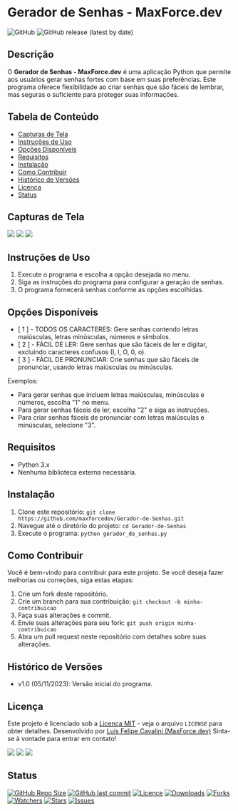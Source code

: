 
# Gerador de Senhas - MaxForce.dev

![GitHub](https://img.shields.io/github/license/maxforcedev/Gerador-de-Senhas)
![GitHub release (latest by date)](https://img.shields.io/github/v/release/maxforcedev/Gerador-de-Senhas)

## Descrição
O **Gerador de Senhas - MaxForce.dev** é uma aplicação Python que permite aos usuários gerar senhas fortes com base em suas preferências. Este programa oferece flexibilidade ao criar senhas que são fáceis de lembrar, mas seguras o suficiente para proteger suas informações.

## Tabela de Conteúdo
- [Capturas de Tela](#capturas-de-tela)
- [Instruções de Uso](#instruções-de-uso)
- [Opções Disponíveis](#opções-disponíveis)
- [Requisitos](#requisitos)
- [Instalação](#instalação)
- [Como Contribuir](#como-contribuir)
- [Histórico de Versões](#histórico-de-versões)
- [Licença](#licença)
- [Status](#status)

## Capturas de Tela
![](https://cdn.discordapp.com/attachments/1014935706256293938/1170814843486486579/image.png?ex=655a694b&is=6547f44b&hm=384bb5bfcc34084059a9ea27fc5fc93525136351ef8f5d04a45171ab25cdb783&)
![](https://cdn.discordapp.com/attachments/1014935706256293938/1170814844044320768/image.png?ex=655a694b&is=6547f44b&hm=450b390d18c20e0e672dbfcd9f229af4a7dc27d6aa8437526d2caa221761fbbb&)
![](https://cdn.discordapp.com/attachments/1014935706256293938/1170814843738132740/image.png?ex=655a694b&is=6547f44b&hm=25fe3192e104d0b15cbba0c7bc264eede3f04e83426518ef596745209916df69&)


## Instruções de Uso
1. Execute o programa e escolha a opção desejada no menu.
2. Siga as instruções do programa para configurar a geração de senhas.
3. O programa fornecerá senhas conforme as opções escolhidas.

## Opções Disponíveis

- [ 1 ] - TODOS OS CARACTERES: Gere senhas contendo letras maiúsculas, letras minúsculas, números e símbolos.
- [ 2 ] - FÁCIL DE LER: Gere senhas que são fáceis de ler e digitar, excluindo caracteres confusos (I, l, O, 0, o).
- [ 3 ] - FÁCIL DE PRONUNCIAR: Crie senhas que são fáceis de pronunciar, usando letras maiúsculas ou minúsculas.

Exemplos:
- Para gerar senhas que incluem letras maiúsculas, minúsculas e números, escolha "1" no menu.
- Para gerar senhas fáceis de ler, escolha "2" e siga as instruções.
- Para criar senhas fáceis de pronunciar com letras maiúsculas e minúsculas, selecione "3".

## Requisitos
- Python 3.x
- Nenhuma biblioteca externa necessária.

## Instalação
1. Clone este repositório: `git clone https://github.com/maxforcedev/Gerador-de-Senhas.git`
2. Navegue até o diretório do projeto: `cd Gerador-de-Senhas`
3. Execute o programa: `python gerador_de_senhas.py`

## Como Contribuir
Você é bem-vindo para contribuir para este projeto. Se você deseja fazer melhorias ou correções, siga estas etapas:
1. Crie um fork deste repositório.
2. Crie um branch para sua contribuição: `git checkout -b minha-contribuicao`
3. Faça suas alterações e commit.
4. Envie suas alterações para seu fork: `git push origin minha-contribuicao`
5. Abra um pull request neste repositório com detalhes sobre suas alterações.

## Histórico de Versões
- v1.0 (05/11/2023): Versão inicial do programa.

## Licença
Este projeto é licenciado sob a [Licença MIT](LICENSE) - veja o arquivo `LICENSE` para obter detalhes.
Desenvolvido por [Luis Felipe Cavalini (MaxForce.dev)](https://github.com/maxforcedev)
Sinta-se à vontade para entrar em contato!

<p align="left">
<div dir="auto"> 
  <a href="https://discord.gg/darkbotbr" rel="nofollow"><img src="https://camo.githubusercontent.com/3f990cfefb64f13d28397fe586c3aa38a81fde585de479205d63c79363ebe07a/68747470733a2f2f696d672e736869656c64732e696f2f62616467652f446973636f72642d3732383944413f7374796c653d666f722d7468652d6261646765266c6f676f3d646973636f7264266c6f676f436f6c6f723d7768697465" data-canonical-src="https://img.shields.io/badge/Discord-7289DA?style=for-the-badge&amp;logo=discord&amp;logoColor=white" style="max-width: 100%;"></a> 
  <a href="mailto:lfcvs.rj@gmail.com"><img src="https://camo.githubusercontent.com/927d6b3961fa048ff7303daf291cb5869dfa25018997cf8c1373c2f6a85b1458/68747470733a2f2f696d672e736869656c64732e696f2f62616467652f2d476d61696c2d2532333333333f7374796c653d666f722d7468652d6261646765266c6f676f3d676d61696c266c6f676f436f6c6f723d7768697465" data-canonical-src="https://img.shields.io/badge/-Gmail-%23333?style=for-the-badge&amp;logo=gmail&amp;logoColor=white" style="max-width: 100%;"></a>
  <a href="https://www.linkedin.com/in/maxforcedev" rel="nofollow"><img src="https://camo.githubusercontent.com/c00f87aeebbec37f3ee0857cc4c20b21fefde8a96caf4744383ebfe44a47fe3f/68747470733a2f2f696d672e736869656c64732e696f2f62616467652f2d4c696e6b6564496e2d2532333030373742353f7374796c653d666f722d7468652d6261646765266c6f676f3d6c696e6b6564696e266c6f676f436f6c6f723d7768697465" data-canonical-src="https://img.shields.io/badge/-LinkedIn-%230077B5?style=for-the-badge&amp;logo=linkedin&amp;logoColor=white" style="max-width: 100%;"></a> 
</div>
</p>

## Status

<p  dir="auto"><a  target="_blank"  rel="noopener noreferrer nofollow"  href="https://camo.githubusercontent.com/085ee5bc4cc1b44a80ee4caed41671629635f05e3a9f380a9b6effcaefef0694/68747470733a2f2f696d672e736869656c64732e696f2f6769746875622f7265706f2d73697a652f4e65774b616e7661732f50726f6a65746f2d323f7374796c653d666f722d7468652d6261646765266c6f676f3d676974687562"><img  src="https://camo.githubusercontent.com/085ee5bc4cc1b44a80ee4caed41671629635f05e3a9f380a9b6effcaefef0694/68747470733a2f2f696d672e736869656c64732e696f2f6769746875622f7265706f2d73697a652f4e65774b616e7661732f50726f6a65746f2d323f7374796c653d666f722d7468652d6261646765266c6f676f3d676974687562"  alt="GitHub Repo Size"  data-canonical-src="https://img.shields.io/github/repo-size/maxforcedev/Gerador-de-Senhas?style=for-the-badge&amp;logo=github"  style="max-width: 100%;"></a>
<a  target="_blank"  rel="noopener noreferrer nofollow"  href="https://camo.githubusercontent.com/1de643c70fafb10886be2e9a1409cfd63362856c1e3e9a1ecb4fd348ce4a60b3/68747470733a2f2f696d672e736869656c64732e696f2f6769746875622f6c6173742d636f6d6d69742f4e65774b616e7661732f50726f6a65746f2d323f7374796c653d666f722d7468652d6261646765266c6f676f3d676974"><img  src="https://camo.githubusercontent.com/1de643c70fafb10886be2e9a1409cfd63362856c1e3e9a1ecb4fd348ce4a60b3/68747470733a2f2f696d672e736869656c64732e696f2f6769746875622f6c6173742d636f6d6d69742f4e65774b616e7661732f50726f6a65746f2d323f7374796c653d666f722d7468652d6261646765266c6f676f3d676974"  alt="GitHub last commit"  data-canonical-src="https://img.shields.io/github/last-commit/maxforcedev/Gerador-de-Senhas?style=for-the-badge&amp;logo=git"  style="max-width: 100%;"></a>
<a  href="/maxforcedev/Gerador-de-Senhas/blob/main/LICENSE"><img  src="https://camo.githubusercontent.com/53faebb0082f82d530a9ef23497930288dc9a261c64700ed3b0d18c8fda7bc30/68747470733a2f2f696d672e736869656c64732e696f2f6769746875622f6c6963656e73652f4e65774b616e7661732f50726f6a65746f2d323f7374796c653d666f722d7468652d6261646765"  alt="Licence"  data-canonical-src="https://img.shields.io/github/license/maxforcedev/Gerador-de-Senhas?style=for-the-badge"  style="max-width: 100%;"></a>
<a  target="_blank"  rel="noopener noreferrer nofollow"  href="https://camo.githubusercontent.com/03d19c396f0ddaef7c9e45b4895edfdded39e9fb2931b51beb9320f9e2b7678e/68747470733a2f2f696d672e736869656c64732e696f2f6769746875622f646f776e6c6f6164732f4e65774b616e7661732f50726f6a65746f2d322f746f74616c3f7374796c653d666f722d7468652d6261646765"><img  src="https://camo.githubusercontent.com/03d19c396f0ddaef7c9e45b4895edfdded39e9fb2931b51beb9320f9e2b7678e/68747470733a2f2f696d672e736869656c64732e696f2f6769746875622f646f776e6c6f6164732f4e65774b616e7661732f50726f6a65746f2d322f746f74616c3f7374796c653d666f722d7468652d6261646765"  alt="Downloads"  data-canonical-src="https://img.shields.io/github/downloads/maxforcedev/Gerador-de-Senhas/total?style=for-the-badge"  style="max-width: 100%;"></a>
<a  target="_blank"  rel="noopener noreferrer nofollow"  href="https://camo.githubusercontent.com/078f38d18781ba66267640a4010cfd9ed556bc73e4887ec53bf345843fb0d7f0/68747470733a2f2f696d672e736869656c64732e696f2f6769746875622f666f726b732f4e65774b616e7661732f50726f6a65746f2d323f7374796c653d666f722d7468652d6261646765"><img  src="https://camo.githubusercontent.com/078f38d18781ba66267640a4010cfd9ed556bc73e4887ec53bf345843fb0d7f0/68747470733a2f2f696d672e736869656c64732e696f2f6769746875622f666f726b732f4e65774b616e7661732f50726f6a65746f2d323f7374796c653d666f722d7468652d6261646765"  alt="Forks"  data-canonical-src="https://img.shields.io/github/forks/maxforcedev/Gerador-de-Senhas?style=for-the-badge"  style="max-width: 100%;"></a>
<a  target="_blank"  rel="noopener noreferrer nofollow"  href="https://camo.githubusercontent.com/bbfb37b94652627df28e7dfa2045708e88262acabf46a5d79acd099a91eed22f/68747470733a2f2f696d672e736869656c64732e696f2f6769746875622f77617463686572732f4e65774b616e7661732f50726f6a65746f2d323f7374796c653d666f722d7468652d6261646765"><img  src="https://camo.githubusercontent.com/bbfb37b94652627df28e7dfa2045708e88262acabf46a5d79acd099a91eed22f/68747470733a2f2f696d672e736869656c64732e696f2f6769746875622f77617463686572732f4e65774b616e7661732f50726f6a65746f2d323f7374796c653d666f722d7468652d6261646765"  alt="Watchers"  data-canonical-src="https://img.shields.io/github/watchers/maxforcedev/Gerador-de-Senhas?style=for-the-badge"  style="max-width: 100%;"></a>
<a  target="_blank"  rel="noopener noreferrer nofollow"  href="https://camo.githubusercontent.com/8bf34505d8148e891e17da8669606dbf0d774ed3aa17845144ae8aa8bda9aa4f/68747470733a2f2f696d672e736869656c64732e696f2f6769746875622f73746172732f4e65774b616e7661732f50726f6a65746f2d323f7374796c653d666f722d7468652d6261646765"><img  src="https://camo.githubusercontent.com/8bf34505d8148e891e17da8669606dbf0d774ed3aa17845144ae8aa8bda9aa4f/68747470733a2f2f696d672e736869656c64732e696f2f6769746875622f73746172732f4e65774b616e7661732f50726f6a65746f2d323f7374796c653d666f722d7468652d6261646765"  alt="Stars"  data-canonical-src="https://img.shields.io/github/stars/maxforcedev/Gerador-de-Senhas?style=for-the-badge"  style="max-width: 100%;"></a>
<a  target="_blank"  rel="noopener noreferrer nofollow"  href="https://camo.githubusercontent.com/abe3652c6fcfd79c19570b6acbae54fd61d627a6f02f9607be077aabd388e11c/68747470733a2f2f696d672e736869656c64732e696f2f6769746875622f6973737565732f4e65774b616e7661732f50726f6a65746f2d323f7374796c653d666f722d7468652d6261646765"><img  src="https://camo.githubusercontent.com/abe3652c6fcfd79c19570b6acbae54fd61d627a6f02f9607be077aabd388e11c/68747470733a2f2f696d672e736869656c64732e696f2f6769746875622f6973737565732f4e65774b616e7661732f50726f6a65746f2d323f7374796c653d666f722d7468652d6261646765"  alt="Issues"  data-canonical-src="https://img.shields.io/github/issues/maxforcedev/Gerador-de-Senhas?style=for-the-badge"  style="max-width: 100%;"></a></p>
